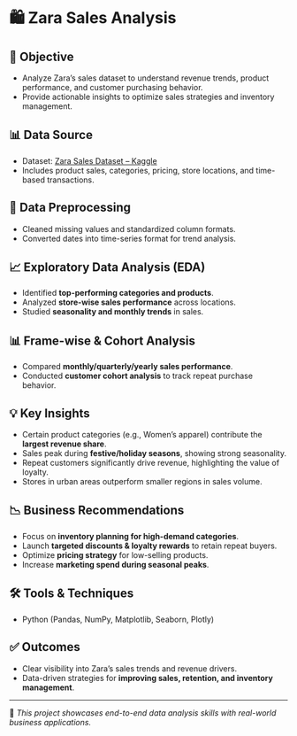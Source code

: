 # 🛍️ Zara Sales Analysis

## 📌 Objective

- Analyze Zara’s sales dataset to understand revenue trends, product performance, and customer purchasing behavior.
- Provide actionable insights to optimize sales strategies and inventory management.

## 📊 Data Source

- Dataset: [Zara Sales Dataset – Kaggle](https://www.kaggle.com/)
- Includes product sales, categories, pricing, store locations, and time-based transactions.

## 🧹 Data Preprocessing

- Cleaned missing values and standardized column formats.
- Converted dates into time-series format for trend analysis.

## 📈 Exploratory Data Analysis (EDA)

- Identified **top-performing categories and products**.
- Analyzed **store-wise sales performance** across locations.
- Studied **seasonality and monthly trends** in sales.

## 📊 Frame-wise & Cohort Analysis

- Compared **monthly/quarterly/yearly sales performance**.
- Conducted **customer cohort analysis** to track repeat purchase behavior.

## 💡 Key Insights

- Certain product categories (e.g., Women’s apparel) contribute the **largest revenue share**.
- Sales peak during **festive/holiday seasons**, showing strong seasonality.
- Repeat customers significantly drive revenue, highlighting the value of loyalty.
- Stores in urban areas outperform smaller regions in sales volume.

## 📉 Business Recommendations

- Focus on **inventory planning for high-demand categories**.
- Launch **targeted discounts & loyalty rewards** to retain repeat buyers.
- Optimize **pricing strategy** for low-selling products.
- Increase **marketing spend during seasonal peaks**.

## 🛠 Tools & Techniques

- Python (Pandas, NumPy, Matplotlib, Seaborn, Plotly)

## ✅ Outcomes

- Clear visibility into Zara’s sales trends and revenue drivers.
- Data-driven strategies for **improving sales, retention, and inventory management**.

---

📌 *This project showcases end-to-end data analysis skills with real-world business applications.*
